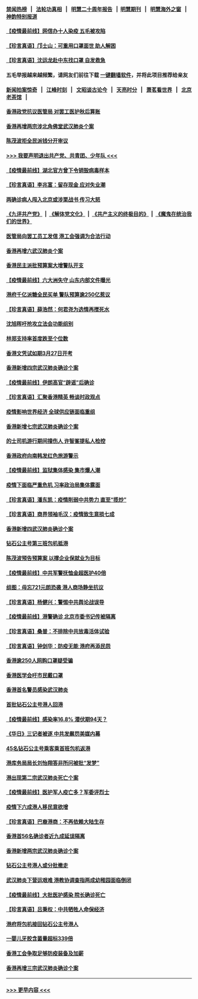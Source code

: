 #### [禁闻热榜](热点新闻.md?=0)  &nbsp;&nbsp;|&nbsp;&nbsp; [法轮功真相](https://github.com/gfw-breaker/truth/blob/master/README.md?=0) &nbsp;&nbsp;|&nbsp;&nbsp; [明慧二十周年报告](https://github.com/gfw-breaker/mh-reports/blob/master/README.md?=0) &nbsp;&nbsp;|&nbsp;&nbsp;[明慧期刊](https://github.com/gfw-breaker/mh-qikan) &nbsp;&nbsp;|&nbsp;&nbsp; [明慧海外之窗](https://github.com/gfw-breaker/mh-news/blob/master/README.md?=0) &nbsp;&nbsp;|&nbsp;&nbsp; [神韵特别报道](https://github.com/gfw-breaker/mh-news/blob/master/shenyun.md?=0)
#### [【疫情最前线】网信办十人染疫 五毛被攻陷](../pages/nsc415/n11903757.md?t=03010802) 
#### [【珍言真语】邝士山：可重用口罩面世 助人解困](../pages/nsc415/n11903875.md?t=03010802) 
#### [【珍言真语】沈运龙赴中东找口罩 自发救急](../pages/nsc415/n11903291.md?t=03010802) 
#### 五毛举报越来越频繁，请网友们前往下载 [一键翻墙软件](https://github.com/gfw-breaker/ssr-accounts)，并将此项目推荐给亲友
#### [新闻拍案惊奇](https://github.com/gfw-breaker/banned-news/blob/master/pages/link4.md) &nbsp;&nbsp;|&nbsp;&nbsp; [江峰时刻](https://github.com/gfw-breaker/banned-news/blob/master/pages/link4.md) &nbsp;&nbsp;|&nbsp;&nbsp; [文昭谈古论今](https://github.com/gfw-breaker/banned-news/blob/master/pages/link4.md) &nbsp;&nbsp;|&nbsp;&nbsp; [天亮时分](https://github.com/gfw-breaker/banned-news/blob/master/pages/link4.md) &nbsp;&nbsp;|&nbsp;&nbsp; [萧茗看世界](https://github.com/gfw-breaker/banned-news/blob/master/pages/link4.md) &nbsp;&nbsp;|&nbsp;&nbsp; [北京老茶馆](https://github.com/gfw-breaker/banned-news/blob/master/pages/link4.md) &nbsp;&nbsp;|&nbsp;&nbsp; 
#### [香港政党抗议医管局 对罢工医护秋后算账](../pages/nsc415/n11901746.md?t=03010802) 
#### [香港再增两宗涉北角佛堂武汉肺炎个案](../pages/nsc415/n11901737.md?t=03010802) 
#### [陈茂波拒全民派钱分开审议](../pages/nsc415/n11901672.md?t=03010802) 
#### [>>> 我要声明退出共产党、共青团、少年队 <<<](https://github.com/begood0513/goodnews/blob/master/quit/letter.md) 
#### [【疫情最前线】湖北官方曾下令销毁病毒样本](../pages/nsc415/n11901518.md?t=03010802) 
#### [【珍言真语】李兆富：留存现金 应对失业潮](../pages/nsc415/n11901448.md?t=03010802) 
#### [两确诊病人闯入北京或涉栗战书 传习大怒](../pages/nsc415/n11901180.md?t=03010802) 
#### [《九评共产党》](https://github.com/begood0513/9ping.md/blob/master/README.md) &nbsp;|&nbsp; [《解体党文化》](../../../../jtdwh.md/blob/master/README.md)  &nbsp;|&nbsp; [《共产主义的终极目的》](../../../../gczydzjmd.md/blob/master/README.md) &nbsp;|&nbsp; [《魔鬼在统治我们的世界》](../../../../mgztzwmdsj.md/blob/master/README.md) 
#### [医管局向罢工员工发信 港工会强调为合法行动](../pages/nsc415/n11898870.md?t=03010802) 
#### [香港再增六武汉肺炎个案](../pages/nsc415/n11898843.md?t=03010802) 
#### [香港民主派批预算案大增警队开支](../pages/nsc415/n11898813.md?t=03010802) 
#### [【疫情最前线】六大洲失守 山东内部文件曝光](../pages/nsc415/n11898455.md?t=03010802) 
#### [港府千亿派糖全民买单 警队预算逾250亿惹议](../pages/nsc415/n11898608.md?t=03010802) 
#### [【珍言真语】薛浩然：何君尧为选情再搅死水](../pages/nsc415/n11898269.md?t=03010802) 
#### [沈旭晖吁抢攻立法会功能组别](../pages/nsc415/n11896084.md?t=03010802) 
#### [林郑支持率首度跌至个位数](../pages/nsc415/n11896058.md?t=03010802) 
#### [香港文凭试如期3月27日开考](../pages/nsc415/n11896055.md?t=03010802) 
#### [香港新增四宗武汉肺炎确诊个案](../pages/nsc415/n11896040.md?t=03010802) 
#### [【疫情最前线】伊朗高官“辟谣”后确诊](../pages/nsc415/n11895902.md?t=03010802) 
#### [【珍言真语】汇聚香港精英 畅谈时政观点](../pages/nsc415/n11895733.md?t=03010802) 
#### [疫情影响世界经济 全球供应链面临重组](../pages/nsc415/n11895634.md?t=03010802) 
#### [香港新增七宗武汉肺炎确诊个案](../pages/nsc415/n11893498.md?t=03010802) 
#### [的士司机游行期间撞伤人 许智峯提私人检控](../pages/nsc415/n11893483.md?t=03010802) 
#### [香港政府向南韩发红色旅游警示](../pages/nsc415/n11893398.md?t=03010802) 
#### [【疫情最前线】监狱集体感染 集市爆人潮](../pages/nsc415/n11893181.md?t=03010802) 
#### [疫情下面临严重危机  习率政治局集体露面](../pages/nsc415/n11893305.md?t=03010802) 
#### [【珍言真语】潘东凯：疫情削弱中共势力 直至“揽炒”](../pages/nsc415/n11892866.md?t=03010802) 
#### [【珍言真语】商界领袖毛汉：疫情致生意损七成](../pages/nsc415/n11890348.md?t=03010802) 
#### [香港新增四武汉肺炎确诊个案](../pages/nsc415/n11890610.md?t=03010802) 
#### [钻石公主号第三班包机抵港](../pages/nsc415/n11890645.md?t=03010802) 
#### [陈茂波预告预算案 以撑企业保就业为目标](../pages/nsc415/n11890574.md?t=03010802) 
#### [【疫情最前线】中共军警抚恤金超医护40倍](../pages/nsc415/n11890458.md?t=03010802) 
#### [组图：毋忘721元朗恐袭 港人商场静坐抗议](../pages/nsc415/n11876882.md?t=03010802) 
#### [【珍言真语】杨健兴：警惕中共舆论战误导](../pages/nsc415/n11888131.md?t=03010802) 
#### [【疫情最前线】港警确诊 北京市委书记传被隔离](../pages/nsc415/n11886872.md?t=03010802) 
#### [【珍言真语】桑普：不排除中共放毒活体试验](../pages/nsc415/n11886832.md?t=03010802) 
#### [【珍言真语】钟剑华：防疫无能 港府再添民怨](../pages/nsc415/n11884504.md?t=03010802) 
#### [香港逾250人网购口罩疑受骗](../pages/nsc415/n11884388.md?t=03010802) 
#### [香港医学会吁市民戴口罩](../pages/nsc415/n11884367.md?t=03010802) 
#### [香港首名警员感染武汉肺炎](../pages/nsc415/n11884357.md?t=03010802) 
#### [首批钻石公主号港人回港](../pages/nsc415/n11884333.md?t=03010802) 
#### [【疫情最前线】感染率16.8% 潜伏期94天？](../pages/nsc415/n11884256.md?t=03010802) 
#### [《华日》三记者被逐 中共发飙罚美媒内幕](../pages/nsc415/n11884184.md?t=03010802) 
#### [45名钻石公主号乘客乘首班包机返港](../pages/nsc415/n11881770.md?t=03010802) 
#### [港库务局局长刘怡翔答非所问被批“发梦”](../pages/nsc415/n11881752.md?t=03010802) 
#### [港出现第二宗武汉肺炎死亡个案](../pages/nsc415/n11881736.md?t=03010802) 
#### [【疫情最前线】医护军人疫亡多？军委评烈士](../pages/nsc415/n11881655.md?t=03010802) 
#### [疫情下六成港人移民意欲增](../pages/nsc415/n11881699.md?t=03010802) 
#### [【珍言真语】巴裔港商：不再依赖大陆生存](../pages/nsc415/n11881126.md?t=03010802) 
#### [香港首56名确诊者近九成延误隔离](../pages/nsc415/n11879079.md?t=03010802) 
#### [香港新增两宗武汉肺炎确诊个案](../pages/nsc415/n11879064.md?t=03010802) 
#### [钻石公主号港人或分批撤走](../pages/nsc415/n11879029.md?t=03010802) 
#### [武汉肺炎下营运艰难 港教协调查指两成幼稚园面临倒闭](../pages/nsc415/n11878989.md?t=03010802) 
#### [【疫情最前线】大批医护感染 院长确诊死亡](../pages/nsc415/n11878595.md?t=03010802) 
#### [【珍言真语】吕秉权：中共牺牲人命保经济](../pages/nsc415/n11878390.md?t=03010802) 
#### [港府将包机接回钻石公主号港人](../pages/nsc415/n11876352.md?t=03010802) 
#### [一婴儿牙胶含菌量超标339倍](../pages/nsc415/n11876336.md?t=03010802) 
#### [香港工会争取足够防疫装备及加薪](../pages/nsc415/n11876313.md?t=03010802) 
#### [香港再增三宗武汉肺炎确诊个案](../pages/nsc415/n11876297.md?t=03010802) 

----
#### [ >>> 更早内容 <<< ](../indexes/nsc415-earlier.md)
